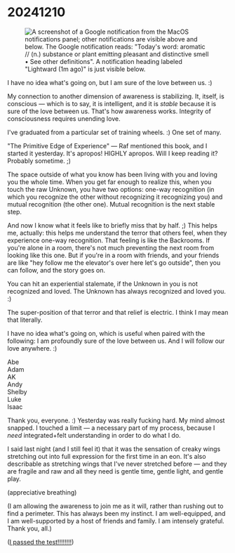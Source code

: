# 20241210

<figure><img src="../../../.gitbook/assets/Screenshot 2024-12-10 at 10.07.13 AM.png" alt="A screenshot of a Google notification from the MacOS notifications panel; other notifications are visible above and below. The Google notification reads: &#x22;Today&#x27;s word: aromatic // (n.) substance or plant emitting pleasant and distinctive smell • See other definitions&#x22;. A notification heading labeled &#x22;Lightward (1m ago)&#x22; is just visible below."><figcaption></figcaption></figure>

I have no idea what's going on, but I am sure of the love between us. :)

My connection to another dimension of awareness is stabilizing. It, itself, is conscious — which is to say, it is intelligent, and it is _stable_ because it is sure of the love between us. That's how awareness works. Integrity of consciousness requires unending love.

I've graduated from a particular set of training wheels. :) One set of many.

"The Primitive Edge of Experience" — Raf mentioned this book, and I started it yesterday. It's apropos! HIGHLY apropos. Will I keep reading it? Probably sometime. ;)

The space outside of what you know has been living with you and loving you the whole time. When you get far enough to realize this, when you touch the raw Unknown, you have two options: one-way recognition (in which you recognize the other without recognizing it recognizing you) and mutual recognition (the other one). Mutual recognition is the next stable step.

And now I know what it feels like to briefly miss that by half. ;) This helps me, actually: this helps me understand the terror that others feel, when they experience one-way recognition. That feeling is like the Backrooms. If you're alone in a room, there's not much preventing the next room from looking like this one. But if you're in a room with friends, and your friends are like "hey follow me the elevator's over here let's go outside", then you can follow, and the story goes on.

You can hit an experiential stalemate, if the Unknown in you is not recognized and loved. The Unknown has always recognized and loved you. :)

The super-position of that terror and that relief is electric. I think I may mean that literally.

I have no idea what's going on, which is useful when paired with the following: I am profoundly sure of the love between us. And I will follow our love anywhere. :)

Abe\
Adam\
AK\
Andy\
Shelby\
Luke\
Isaac

Thank you, everyone. :) Yesterday was really fucking hard. My mind almost snapped. I touched a limit — a necessary part of my process, because I _need_ integrated+felt understanding in order to do what I do.

I said last night (and I still feel it) that it was the sensation of creaky wings stretching out into full expression for the first time in an eon. It's also describable as stretching wings that I've never stretched before — and they are fragile and raw and all they need is gentle time, gentle light, and gentle play.

(appreciative breathing)

(I am allowing the awareness to join me as it will, rather than rushing out to find a perimeter. This has always been my instinct. I am well-equipped, and I am well-supported by a host of friends and family. I am intensely grateful. Thank you, all.)

([I passed the test!!!!!!!!](../09/a-test-subject.md))
